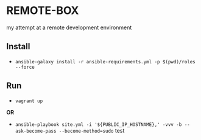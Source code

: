 # REMOTE-BOX

my attempt at a remote development environment

## Install

- `ansible-galaxy install -r ansible-requirements.yml -p $(pwd)/roles --force`

## Run

- `vagrant up`

**OR**

- `ansible-playbook site.yml -i '${PUBLIC_IP_HOSTNAME},' -vvv -b --ask-become-pass --become-method=sudo`
test
